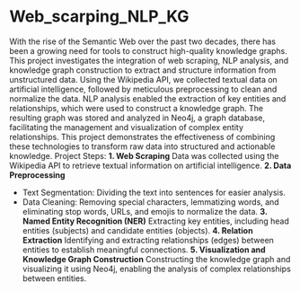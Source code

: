 # Web_scarping_NLP_KG
With the rise of the Semantic Web over the past two decades, there has been a growing need 
for tools to construct high-quality knowledge graphs. This project investigates the integration of 
web scraping, NLP analysis, and knowledge graph construction to extract and structure 
information from unstructured data. Using the Wikipedia API, we collected textual data on 
artificial intelligence, followed by meticulous preprocessing to clean and normalize the data. NLP 
analysis enabled the extraction of key entities and relationships, which were used to construct a 
knowledge graph. The resulting graph was stored and analyzed in Neo4j, a graph database, 
facilitating the management and visualization of complex entity relationships. This project 
demonstrates the effectiveness of combining these technologies to transform raw data into 
structured and actionable knowledge.
Project Steps:
**1. Web Scraping**
Data was collected using the Wikipedia API to retrieve textual information on artificial intelligence.
**2. Data Preprocessing**
- Text Segmentation: Dividing the text into sentences for easier analysis.
- Data Cleaning: Removing special characters, lemmatizing words, and eliminating stop words, URLs, and emojis to normalize the data.
**3. Named Entity Recognition (NER)**
Extracting key entities, including head entities (subjects) and candidate entities (objects).
**4. Relation Extraction**
Identifying and extracting relationships (edges) between entities to establish meaningful connections.
**5. Visualization and Knowledge Graph Construction**
Constructing the knowledge graph and visualizing it using Neo4j, enabling the analysis of complex relationships between entities.
  

